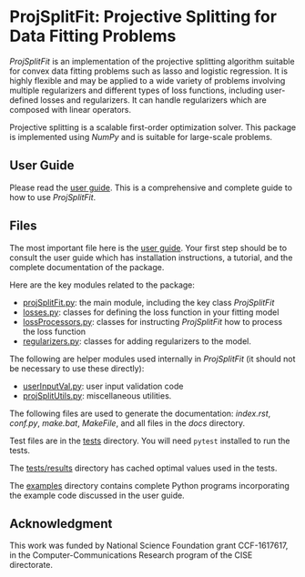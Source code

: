 # ProjSplitFit: Projective Splitting for Data Fitting Problems

*ProjSplitFit* is an implementation of the projective splitting algorithm suitable for convex data fitting problems such as lasso and logistic regression. It is highly flexible and may be applied to a wide variety of problems involving multiple regularizers and different types of loss functions, including user-defined losses and regularizers. It can handle regularizers which are composed with linear operators.

Projective splitting is a scalable first-order optimization solver. This package is implemented using *NumPy* and is suitable for large-scale problems.

## User Guide

Please read the [user guide](user_guide.pdf). This is a comprehensive and complete guide to how to use *ProjSplitFit*.

## Files

The most important file here is the [user guide](user_guide.pdf). Your first step should be to consult the user guide which has installation instructions, a tutorial, and the complete documentation of the package.

Here are the key modules related to the package:

* [projSplitFit.py](projSplitFit.py): the main module, including the key class *ProjSplitFit*
* [losses.py](losses.py): classes for defining the loss function in your fitting model
* [lossProcessors.py](lossProcessors.py): classes for instructing *ProjSplitFit* how to process the loss function
* [regularizers.py](regularizers.py): classes for adding regularizers to the model.

The following are helper modules used internally in *ProjSplitFit* (it should not be necessary to use these directly):

* [userInputVal.py](userInputVal.py): user input validation code
* [projSplitUtils.py](projSplitUtils.py): miscellaneous utilities.

The following files are used to generate the documentation: *index.rst*, *conf.py*, *make.bat*, *MakeFile*, and all files in the *docs* directory.

Test files are in the [tests](tests) directory. You will need `pytest` installed to run the tests.

The [tests/results](tests/results) directory has cached optimal values used in the tests.

The [examples](examples) directory contains complete Python programs incorporating the example code discussed in the user guide.

## Acknowledgment

This work was funded by National Science Foundation grant CCF-1617617, in the Computer-Communications Research program of the CISE directorate. 


